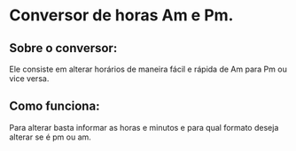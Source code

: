 # Conversor de horas Am e Pm.
## Sobre o conversor:
Ele consiste em alterar horários de maneira fácil e rápida de Am para Pm ou vice versa.
## Como funciona:
Para alterar basta informar as horas e minutos e para qual formato deseja alterar se é pm ou am.